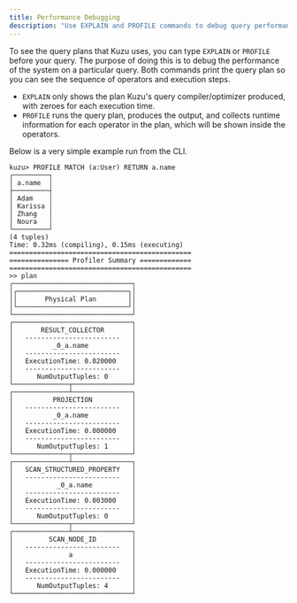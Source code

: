 ```yaml
---
title: Performance Debugging
description: "Use EXPLAIN and PROFILE commands to debug query performance and view execution plans"
---
```


To see the query plans that Kuzu uses, you can
type `EXPLAIN` or `PROFILE` before your query. The purpose of doing
this is to debug the performance of the system on a particular
query. Both commands print the query plan so you can see the sequence of operators and execution steps.

- `EXPLAIN` only shows the plan Kuzu's query compiler/optimizer produced, with zeroes for each execution time.
- `PROFILE` runs the query plan, produces the output, and collects runtime information for each
operator in the plan, which will be shown inside the operators.

Below is a very simple example run from the CLI.

```table
kuzu> PROFILE MATCH (a:User) RETURN a.name
┌─────────┐
│ a.name  │
├─────────┤
│ Adam    │
│ Karissa │
│ Zhang   │
│ Noura   │
└─────────┘
(4 tuples)
Time: 0.32ms (compiling), 0.15ms (executing)
==============================================
=============== Profiler Summary =============
==============================================
>> plan
┌──────────────────────────────┐
│┌────────────────────────────┐│
││       Physical Plan        ││
│└────────────────────────────┘│
└──────────────────────────────┘
┌──────────────────────────────┐
│       RESULT_COLLECTOR       │
│   ------------------------   │
│          _0_a.name           │
│   ------------------------   │
│   ExecutionTime: 0.020000    │
│   ------------------------   │
│      NumOutputTuples: 0      │
└──────────────┬───────────────┘
┌──────────────┴───────────────┐
│          PROJECTION          │
│   ------------------------   │
│          _0_a.name           │
│   ------------------------   │
│   ExecutionTime: 0.000000    │
│   ------------------------   │
│      NumOutputTuples: 1      │
└──────────────┬───────────────┘
┌──────────────┴───────────────┐
│   SCAN_STRUCTURED_PROPERTY   │
│   ------------------------   │
│           _0_a.name          │
│   ------------------------   │
│   ExecutionTime: 0.003000    │
│   ------------------------   │
│      NumOutputTuples: 0      │
└──────────────┬───────────────┘
┌──────────────┴───────────────┐
│         SCAN_NODE_ID         │
│   ------------------------   │
│              a               │
│   ------------------------   │
│   ExecutionTime: 0.000000    │
│   ------------------------   │
│      NumOutputTuples: 4      │
└──────────────────────────────┘
```

